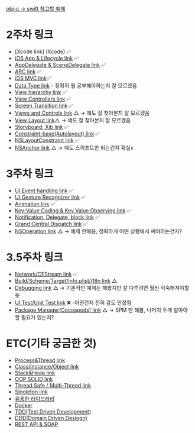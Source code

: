 [obj-c -> swift 참고할 예제](https://github.com/ioscreator/ioscreator)

# 2주차 링크

* [Xcode link] (Xcode) ✅
* [iOS App & Lifecycle link](iOS App) ✅
* [AppDelegate & SceneDelegate link](AppDelegate) ✅
* [ARC link](ARC) ✅
* [iOS MVC link](iOS_MVC)✅
* [Data Type link](DataType) - 정확히 뭘 공부해야하는지 잘 모르겠음
* [View hierarchy link](Viewhierarchy) ✅
* [View Controllers link](ViewControllers) ✅
* [Screen Transition link](ScreenTransition) ✅
* [Views and Controls link](ViewsAndControls) △ -> 얘도 잘 찾아본지 잘 모르겠음
* [View Layout link](ViewLayout)△ -> 얘도 잘 찾아본지 잘 모르겠음
* [Storyboard, Xib link](StoryboardXib) ✅
* [Constraint-base(Autolayout) link](Constraint-base(Autolayout)) ✅
* [NSLayoutConstraint link](NSLayoutConstraint) ✅
* [NSAnchor link](NSAnchor) △ -> 얘도 스위프트만 되는건지 확실x

# 3주차 링크

* [UI Event handling link](UIEventhandlingUIGestureRecognizer)  ✅
* [UI Gesture Recognizer link](UIGestureRecognizer) ✅
* [Animation link](Animation) ✅
* [Key-Value Coding & Key Value Observing link](KeyValueCoding) ✅
* [Notification, Delegate, block link](NotificationDelegateblockObserving) ✅
* [Grand Central Dispatch  link](GrandCentralDispatch) ✅
* [NSOperation link](NSOperation) △ -> 예제 안해봄, 정확하게 어떤 상황에서 써야하는건지?

# 3.5주차 링크 

* [Network/CFStream link](NetworkCFStream)  ✅
* [Build/Scheme/Target/Info.plist/i18n link](BuildSchemeTargetInfoplisti18n) △
* [Debugging link](Debugging) △ -> 기본적인 예제는 해봤지만 잘 다루려면 훨씬 익숙해져야할듯
* [UI Test/Unit Test link](UITestUnitTest) ❌ -어떤건지 전혀 감도 안잡힘
* [Package Manager(Cocoapods) link](PackageManager) △ -> SPM 만 해봄, 나머지 두개 알아야 할 필요가 있는지?

# ETC(기타 궁금한 것)
* [Process&Thread link](ProcessThread)
* [Class/Instance/Object link](classinstanceobject)
* [Stack&Heap link](stackheap)
* [OOP SOLID link](solid)
* [Thread Safe / Multi-Thread link](Thread)
* [Singleton link](Singleton)
* [유용한 라이브러리](library)
* [Docker](gitdocker)
* [TDD(Test Driven Development)](TDD)
* [DDD(Domain Driven Desiogn)](DDD)
* [REST API & SOAP](restapi)